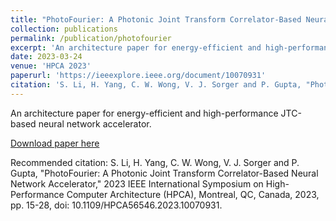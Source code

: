 ```yaml
---
title: "PhotoFourier: A Photonic Joint Transform Correlator-Based Neural Network Accelerator."
collection: publications
permalink: /publication/photofourier
excerpt: 'An architecture paper for energy-efficient and high-performance JTC-based neural network accelerator.'
date: 2023-03-24
venue: 'HPCA 2023'
paperurl: 'https://ieeexplore.ieee.org/document/10070931'
citation: 'S. Li, H. Yang, C. W. Wong, V. J. Sorger and P. Gupta, "PhotoFourier: A Photonic Joint Transform Correlator-Based Neural Network Accelerator," 2023 IEEE International Symposium on High-Performance Computer Architecture (HPCA), Montreal, QC, Canada, 2023, pp. 15-28, doi: 10.1109/HPCA56546.2023.10070931.'
---
```

An architecture paper for energy-efficient and high-performance JTC-based neural network accelerator.

[Download paper here](https://ieeexplore.ieee.org/document/10070931)

Recommended citation: S. Li, H. Yang, C. W. Wong, V. J. Sorger and P. Gupta, "PhotoFourier: A Photonic Joint Transform Correlator-Based Neural Network Accelerator," 2023 IEEE International Symposium on High-Performance Computer Architecture (HPCA), Montreal, QC, Canada, 2023, pp. 15-28, doi: 10.1109/HPCA56546.2023.10070931.